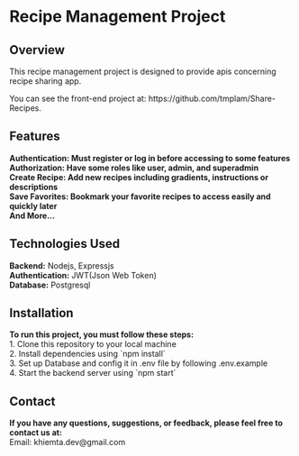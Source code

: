 <h1>Recipe Management Project</h1>
<h2>Overview</h2>
<p>This recipe management project is designed to provide apis concerning recipe sharing app.</p>
<p>You can see the front-end project at: https://github.com/tmplam/Share-Recipes.</p>
<h2>Features</h2>
<div><b>Authentication: Must register or log in before accessing to some features</b></div>
<div><b>Authorization: Have some roles like user, admin, and superadmin</b></div>
<div><b>Create Recipe: Add new recipes including gradients, instructions or descriptions</b></div>
<div><b>Save Favorites: Bookmark your favorite recipes to access easily and quickly later</b></div>
<div><b>And More...</b></div>
<h2>Technologies Used</h2>
<div><b>Backend:</b> Nodejs, Expressjs</div>
<div><b>Authentication:</b> JWT(Json Web Token)</div>
<div><b>Database:</b> Postgresql</div>
<h2>Installation</h2>
<div><b>To run this project, you must follow these steps:</b></div>
<div>1. Clone this repository to your local machine</div>
<div>2. Install dependencies using `npm install`</div>
<div>3. Set up Database and config it in .env file by following .env.example</div>
<div>4. Start the backend server using `npm start`</div>
<h2>Contact</h2>
<div><b>If you have any questions, suggestions, or feedback, please feel free to contact us at:</b></div>
<div>Email: khiemta.dev@gmail.com</div>
